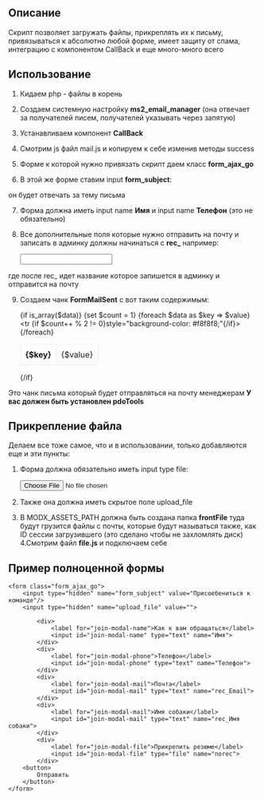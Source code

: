 ## Описание

Скрипт позволяет загружать файлы, прикреплять их к письму, привязываться к абсолютно любой форме, имеет защиту от спама, интеграцию с компонентом CallBack и еще много-много всего

## Использование

1. Кидаем php - файлы в корень
2. Создаем системную настройку **ms2_email_manager** (она отвечает за получателей писем, получателей указывать через запятую)
3. Устанавливаем компонент **CallBack**
4. Смотрим js файл mail.js и копируем к себе изменив методы success
5. Форме к которой нужно привязать скрипт даем класс **form_ajax_go**
6. В этой же форме ставим input **form_subject**:


	<input type="hidden" name="form_subject" value="Тема письма"/>

он будет отвечать за тему письма

7. Форма должна иметь input name **Имя** и input name **Телефон** (это не обязательно)
8. Все дополнительные поля которые нужно отправить на почту и записать в админку должны начинаться с **rec_** например:


	<input type="text" name="rec_Почта">

где после rec_ идет название которое запишется в админку и отправится на почту

9. Создаем чанк **FormMailSent** с вот таким содержимым:


	{if is_array($data)}
	    {set $count = 1}
	    <table style='width: 100%;'>
	        {foreach $data as $key => $value}
	            <tr {if $count++ % 2 != 0}style="background-color: #f8f8f8;"{/if}>
	                <td style='padding: 10px; border: #e9e9e9 1px solid;'><b>{$key}</b></td>
	                <td style='padding: 10px; border: #e9e9e9 1px solid;'>{$value}</td>
	            </tr>
	        {/foreach}
	    </table>
	{/if}

Это чанк письма который будет отправляться на почту менеджерам **У вас должен быть установлен pdoTools**

## Прикрепление файла

Делаем все тоже самое, что и в использовании, только добавляются еще и эти пункты:

1. Форма должна обязательно иметь input type file:


	<input type="file" name="norec">

2. Также она должна иметь скрытое поле upload_file


	<input type="hidden" name="upload_file" value="">

3. В MODX_ASSETS_PATH должна быть создана папка **frontFile** туда будут грузится файлы с почты, которые будут называться также, как ID сессии загрузившего (это сделано чтобы не захломлять диск)
4.Смотрим файл **file.js** и подключаем себе

## Пример полноценной формы

	<form class="form_ajax_go">
	    <input type="hidden" name="form_subject" value="Присоебениться к команде"/>
	    <input type="hidden" name="upload_file" value="">

	        <div>
	            <label for="join-modal-name">Как к вам обращаться</label>
	            <input id="join-modal-name" type="text" name="Имя">
	        </div>
	        <div>
	            <label for="join-modal-phone">Телефон</label>
	            <input id="join-modal-phone" type="text" name="Телефон">
	        </div>
	        <div>
	            <label for="join-modal-mail">Почта</label>
	            <input id="join-modal-mail" type="text" name="rec_Email">
	        </div>
	        <div>
	            <label for="join-modal-mail">Имя собаки</label>
	            <input id="join-modal-mail" type="text" name="rec_Имя собаки">
	        </div>
	        <div>
	            <label for="join-modal-file">Прикрепить резюме</label>
	            <input id="join-modal-file" type="file" name="norec">
	        </div>
	    <button>
	        Отправить
	    </button>
	</form>